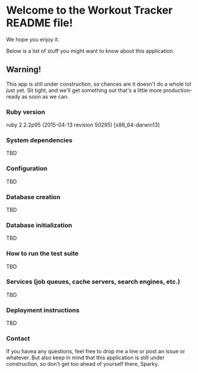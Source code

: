 # Welcome to the Workout Tracker README file!  
We hope you enjoy it. 

Below is a list of stuff you might want to know about this application.

## Warning!
This app is still under construction, so chances are it doesn't do a whole lot just yet.  Sit tight, and we'll get something out that's a little more production-ready as soon as we can.

### Ruby version
ruby 2.2.2p95 (2015-04-13 revision 50295) [x86_64-darwin13]

### System dependencies
TBD

### Configuration
TBD

### Database creation
TBD

### Database initialization
TBD

### How to run the test suite
TBD

### Services (job queues, cache servers, search engines, etc.)
TBD

### Deployment instructions
TBD

### Contact
If you havea any questions, feel free to drop me a line or post an issue or whatever.  But also keep in mind that this application is still under construction, so don't get too ahead of yourself there, Sparky.